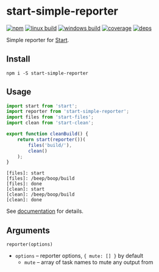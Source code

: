 # start-simple-reporter

[![npm](https://img.shields.io/npm/v/start-simple-reporter.svg?style=flat-square)](https://www.npmjs.com/package/start-simple-reporter)
[![linux build](https://img.shields.io/travis/start-runner/simple-reporter.svg?label=linux&style=flat-square)](https://travis-ci.org/start-runner/simple-reporter)
[![windows build](https://img.shields.io/appveyor/ci/start-runner/simple-reporter.svg?label=windows&style=flat-square)](https://ci.appveyor.com/project/start-runner/simple-reporter)
[![coverage](https://img.shields.io/codecov/c/github/start-runner/simple-reporter.svg?style=flat-square)](https://codecov.io/github/start-runner/simple-reporter)
[![deps](https://img.shields.io/gemnasium/start-runner/simple-reporter.svg?style=flat-square)](https://gemnasium.com/start-runner/simple-reporter)

Simple reporter for [Start](https://github.com/start-runner/start).

## Install

```
npm i -S start-simple-reporter
```

## Usage

```js
import start from 'start';
import reporter from 'start-simple-reporter';
import files from 'start-files';
import clean from 'start-clean';

export function cleanBuild() {
    return start(reporter())(
        files('build/'),
        clean()
    );
}
```

```
[files]: start
[files]: /beep/boop/build
[files]: done
[clean]: start
[clean]: /beep/boop/build
[clean]: done
```

See [documentation](https://github.com/start-runner/start#readme) for details.

## Arguments

`reporter(options)`

* `options` – reporter options, `{ mute: [] }` by default
  * `mute` – array of task names to mute any output from
